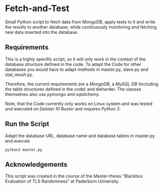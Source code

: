 # Fetch-and-Test
Small Python script to fetch data from MongoDB, apply tests to it and write the results to another database, while continuously monitoring and fetching new data inserted into the database.

## Requirements

This is a highly specific script, so it will only work in the context of the database structure defined in the code. To adapt the Code for other databases you would have to adapt methods in master.py, slave.py and stat_result.py.

Therefore, the current requirements are a *MongoDB*, a *MySQL DB* (including the table structures defined in the code) and dieharder. The classes themselves also use *pymongo*  and *sqlalchemy*.

Note, that the Code currently only works on Linux system and was tested and executed on *Debian 10 Buster* and requires *Python 3*.

## Run the Script

Adapt the database URL, database name and database tables in master.py and execute 

`python3 master.py`

## Acknowledgements

This script was created in the course of the Master-thesis "Blackbox Evaluation of TLS Randomness" at Paderborn University.
